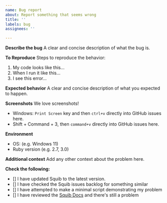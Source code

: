```yaml
---
name: Bug report
about: Report something that seems wrong
title: ''
labels: bug
assignees: ''

---
```


**Describe the bug**
A clear and concise description of what the bug is.

**To Reproduce**
Steps to reproduce the behavior:
1. My code looks like this...
2. When I run it like this...
3. I see this error...

**Expected behavior**
A clear and concise description of what you expected to happen.

**Screenshots**
We love screenshots! 
  * Windows: `Print Screen` key and then `ctrl+v` directly into GitHub issues here.
  * Shift + Command + 3, then `command+v` directly into GitHub issues here.

**Environment**
 - OS: (e.g. Windows 11)
 - Ruby version (e.g. 2.7, 3.0)

**Additional context**
Add any other context about the problem here.

**Check the following:**

- [] I have updated Squib to the latest version. 
- [] I have checked the Squib issues backlog for something similar
- [] I have attempted to make a minimal script demonstrating my problem
- [] I have reviewed the [Squib Docs](https://squib.readthedocs.io/) and there's still a problem
